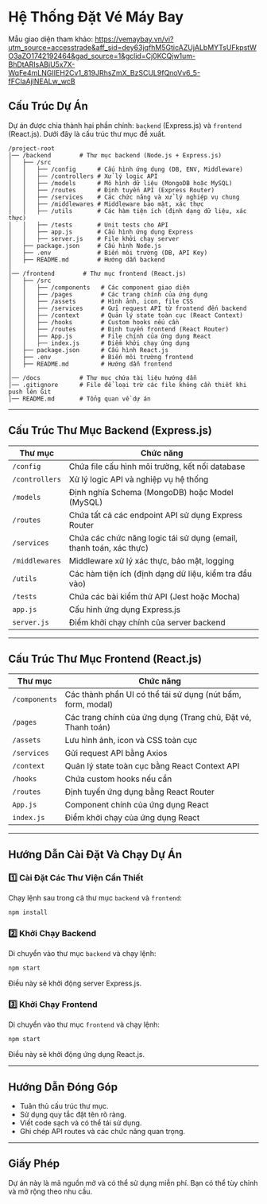 # **Hệ Thống Đặt Vé Máy Bay**

Mẫu giao diện tham khảo: 
https://vemaybay.vn/vi?utm_source=accesstrade&aff_sid=dey63jqfhM5GticAZUjALbMYTsUFkpstWO3aZO1742192464&gad_source=1&gclid=Cj0KCQjw1um-BhDtARIsABjU5x7X-WqFe4mLNGIIEH2Cv1_819JRhsZmX_BzSCUL9fQnoVv6_5-fFCIaAjlNEALw_wcB

## **Cấu Trúc Dự Án**

Dự án được chia thành hai phần chính: `backend` (Express.js) và `frontend` (React.js). Dưới đây là cấu trúc thư mục đề xuất.

```
/project-root
│── /backend        # Thư mục backend (Node.js + Express.js)
│   ├── /src
│   │   ├── /config      # Cấu hình ứng dụng (DB, ENV, Middleware)
│   │   ├── /controllers # Xử lý logic API
│   │   ├── /models      # Mô hình dữ liệu (MongoDB hoặc MySQL)
│   │   ├── /routes      # Định tuyến API (Express Router)
│   │   ├── /services    # Các chức năng và xử lý nghiệp vụ chung
│   │   ├── /middlewares # Middleware bảo mật, xác thực
│   │   ├── /utils       # Các hàm tiện ích (định dạng dữ liệu, xác thực)
│   │   ├── /tests       # Unit tests cho API
│   │   ├── app.js       # Cấu hình ứng dụng Express
│   │   ├── server.js    # File khởi chạy server
│   ├── package.json     # Cấu hình Node.js
│   ├── .env             # Biến môi trường (DB, API Key)
│   ├── README.md        # Hướng dẫn backend
│
│── /frontend        # Thư mục frontend (React.js)
│   ├── /src
│   │   ├── /components   # Các component giao diện
│   │   ├── /pages        # Các trang chính của ứng dụng
│   │   ├── /assets       # Hình ảnh, icon, file CSS
│   │   ├── /services     # Gửi request API từ frontend đến backend
│   │   ├── /context      # Quản lý state toàn cục (React Context)
│   │   ├── /hooks        # Custom hooks nếu cần
│   │   ├── /routes       # Định tuyến frontend (React Router)
│   │   ├── App.js        # File chính của ứng dụng React
│   │   ├── index.js      # Điểm khởi chạy ứng dụng
│   ├── package.json      # Cấu hình React.js
│   ├── .env              # Biến môi trường frontend
│   ├── README.md         # Hướng dẫn frontend
│
│── /docs           # Thư mục chứa tài liệu hướng dẫn
│── .gitignore      # File để loại trừ các file không cần thiết khi push lên Git
│── README.md       # Tổng quan về dự án
```

---

## **Cấu Trúc Thư Mục Backend (Express.js)**

| **Thư mục**    | **Chức năng**                                                      |
| -------------- | ------------------------------------------------------------------ |
| `/config`      | Chứa file cấu hình môi trường, kết nối database                    |
| `/controllers` | Xử lý logic API và nghiệp vụ hệ thống                              |
| `/models`      | Định nghĩa Schema (MongoDB) hoặc Model (MySQL)                     |
| `/routes`      | Chứa tất cả các endpoint API sử dụng Express Router                |
| `/services`    | Chứa các chức năng logic tái sử dụng (email, thanh toán, xác thực) |
| `/middlewares` | Middleware xử lý xác thực, bảo mật, logging                        |
| `/utils`       | Các hàm tiện ích (định dạng dữ liệu, kiểm tra đầu vào)             |
| `/tests`       | Chứa các bài kiểm thử API (Jest hoặc Mocha)                        |
| `app.js`       | Cấu hình ứng dụng Express.js                                       |
| `server.js`    | Điểm khởi chạy chính của server backend                            |

---

## **Cấu Trúc Thư Mục Frontend (React.js)**

| **Thư mục**   | **Chức năng**                                                |
| ------------- | ------------------------------------------------------------ |
| `/components` | Các thành phần UI có thể tái sử dụng (nút bấm, form, modal)  |
| `/pages`      | Các trang chính của ứng dụng (Trang chủ, Đặt vé, Thanh toán) |
| `/assets`     | Lưu hình ảnh, icon và CSS toàn cục                           |
| `/services`   | Gửi request API bằng Axios                                   |
| `/context`    | Quản lý state toàn cục bằng React Context API                |
| `/hooks`      | Chứa custom hooks nếu cần                                    |
| `/routes`     | Định tuyến ứng dụng bằng React Router                        |
| `App.js`      | Component chính của ứng dụng React                           |
| `index.js`    | Điểm khởi chạy của ứng dụng React                            |

---

## **Hướng Dẫn Cài Đặt Và Chạy Dự Án**

### **1️⃣ Cài Đặt Các Thư Viện Cần Thiết**

Chạy lệnh sau trong cả thư mục `backend` và `frontend`:

```sh
npm install
```

### **2️⃣ Khởi Chạy Backend**

Di chuyển vào thư mục `backend` và chạy lệnh:

```sh
npm start
```

Điều này sẽ khởi động server Express.js.

### **3️⃣ Khởi Chạy Frontend**

Di chuyển vào thư mục `frontend` và chạy lệnh:

```sh
npm start
```

Điều này sẽ khởi động ứng dụng React.js.

---

## **Hướng Dẫn Đóng Góp**

- Tuân thủ cấu trúc thư mục.
- Sử dụng quy tắc đặt tên rõ ràng.
- Viết code sạch và có thể tái sử dụng.
- Ghi chép API routes và các chức năng quan trọng.

---

## **Giấy Phép**

Dự án này là mã nguồn mở và có thể sử dụng miễn phí. Bạn có thể tùy chỉnh và mở rộng theo nhu cầu.
